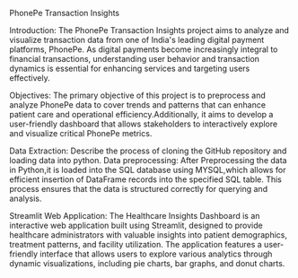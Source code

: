 PhonePe Transaction Insights

Introduction:
        The PhonePe Transaction Insights project aims to analyze and visualize transaction data from one of India's
leading digital payment platforms, PhonePe. As digital payments become increasingly integral to financial transactions,
understanding user behavior and transaction dynamics is essential for enhancing services and targeting users effectively.

Objectives:
        The primary objective of this project is to preprocess and analyze PhonePe data to cover trends and patterns
that can enhance patient care and operational efficiency.Additionally, it aims to develop a user-friendly dashboard
that allows stakeholders to interactively explore and visualize critical PhonePe metrics.

Data Extraction:
      Describe the process of cloning the GitHub repository and loading data into python.
Data preprocessing:
        After Preprocessing the data in Python,it is loaded into the SQL database using MYSQL,which allows for 
efficient insertion of DataFrame records into the specified SQL table. This process ensures that the data is structured 
correctly for querying and analysis.

Streamlit Web Application:
      The Healthcare Insights Dashboard is an interactive web application built using Streamlit, designed to provide 
healthcare administrators with valuable insights into patient demographics, treatment patterns, and facility utilization. 
The application features a user-friendly interface that allows users to explore various analytics through dynamic visualizations,
including pie charts, bar graphs, and donut charts.
      
        
        



